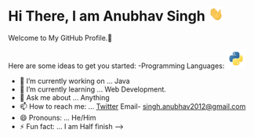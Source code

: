 <h1>Hi There, I am <a>Anubhav Singh</a> <img  src="https://raw.githubusercontent.com/ABSphreak/ABSphreak/master/gifs/Hi.gif" width="30px"></h1>
 Welcome to My GitHub Profile.🙏



Here are some ideas to get you started:
-Programming Languages: <img title="Python" alt="Python" width="40px" src="https://raw.githubusercontent.com/github/explore/master/topics/python/python.png" />
- 🤔 I’m currently working on ... Java
- 🌱 I’m currently learning ... Web Development.
- 💬 Ask me about ... Anything
- 📫 How to reach me: ... [Twitter](https://twitter.com/thesingh_anu) Email- singh.anubhav2012@gmail.com
- 😄 Pronouns: ... He/Him
- ⚡ Fun fact: ... I am Half finish
-->
